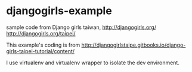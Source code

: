# djangogirls-example
sample code from Django girls taiwan, http://djangogirls.org/
http://djangogirls.org/taipei/

This example's coding is from http://djangogirlstaipe.gitbooks.io/django-girls-taipei-tutorial/content/

I use virtualenv and virtualenv wrapper to isolate the dev environment.